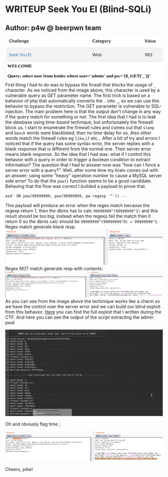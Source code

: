 # WRITEUP Seek You EI (Blind-SQLi)

## __Author:__ p4w @ beerpwn team
![Image desc](challenge_desc.png)
![Image desc](vuln_param.png)
<br>
First thing I had to do was to bypass the firwall that blocks the usage of `_` character. As we noticed from the image above, this character is used by a vulnerable query as GET parameter name. The first trick is based on a bahavior of php that automatically converts the `.` into `_`, so we can use this behavior to bypass the restriction.
The GET parameter is vulnerable to SQL-injection. The main problem here is that the output don't change in any way if the query match for something or not.
The first idea that I had is to leak the database using time-based technique, but unfortunately the firewall block us. I start to enumerate the firewall rules and comes out that `sleep` and `bench` words were blacklisted, then no time delay for us. Also other words match the firewall rules eg `like`,`if` etc...
After a bit of try and errors I noticed that if the query has some syntax error, the server replies with a blank response that is different from the normal one. Then server error means blank response.
So the idea that I had was:
what if I control this behavior with a query in order to trigger a boolean condition to extract information?
The question that I had to answer now was "how can I force a server error with a query?". Well, after some time my brain comes out with an answer: using some "heavy" operation number to cause a MySQL server side error!
To do that the `pow()` function seems to be a good candidate. Behaving that the flow was correct I builded a payload to prove that.
```(SQL)
asd' OR pow(99999999, pow(99999999, pw regexp '^')) --
```
This payload will produce an error when the regex match because the regexp return 1, then the dbms has to calc `99999999^(99999999^1)` and this result should be too big; instead when the regexp fail the match then it return 0 so the dbms calc should be `99999999^(99999999^0) = 99999999^1`.
Regex match generate blank resp:
![Image poc](sqli_poc_error.png)
<br>
Regex NOT match generate resp with contents:
![Image poc](sqli_poc_not_error.png)
<br>
As you can see from the image above the techinique works like a charm so we have the control over the server error and we can build our blind exploit from this behavior.
<a href="./sqli_exploit.py">Here</a> you can find the full exploit that I written during the CTF.
And here you can see the output of the script extracting the admin pwd:

![Image of exploit](exploit_output.png)

Oh and obviusly flag time ;

![Image of exploit](flag_time.png)

Cheers, p4w!
